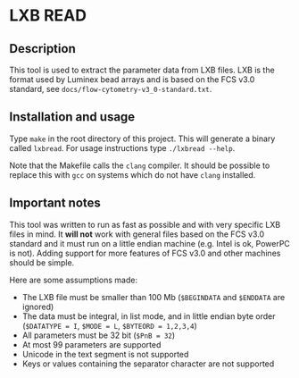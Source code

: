 LXB READ
========

Description
-----------

This tool is used to extract the parameter data from LXB files.  LXB is the
format used by Luminex bead arrays and is based on the FCS v3.0 standard, see
`docs/flow-cytometry-v3_0-standard.txt`.

Installation and usage
----------------------

Type `make` in the root directory of this project.  This will generate a binary
called `lxbread`.  For usage instructions type `./lxbread --help`.

Note that the Makefile calls the `clang` compiler.  It should be possible to
replace this with `gcc` on systems which do not have `clang` installed.

Important notes
---------------

This tool was written to run as fast as possible and with very specific LXB
files in mind.  It **will not** work with general files based on the FCS v3.0
standard and it must run on a little endian machine (e.g. Intel is ok, PowerPC
is not).  Adding support for more features of FCS v3.0 and other machines
should be simple.

Here are some assumptions made:

*   The LXB file must be smaller than 100 Mb (`$BEGINDATA` and `$ENDDATA` are
    ignored)
*   The data must be integral, in list mode, and in little endian byte order
    (`$DATATYPE = I`, `$MODE = L`, `$BYTEORD = 1,2,3,4`)
*   All parameters must be 32 bit (`$PnB = 32`) 
*   At most 99 parameters are supported
*   Unicode in the text segment is not supported
*   Keys or values containing the separator character are not supported
